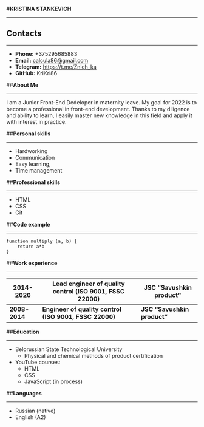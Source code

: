 #__KRISTINA STANKEVICH__
*********
                                  
                                           
## __Contacts__
**********
* __Phone:__ +375295685883
* __Email:__ calcula86@gmail.com
* __Telegram:__ https://t.me/Znich_ka  
* __GitHub:__ KriKri86
                                                             
                         
##__About Me__
***********************
I am a Junior Front-End Dedeloper in maternity leave. My goal for 2022 is to become a professional in front-end development. Thanks to my diligence and ability to learn, I easily master new knowledge in this field and apply it with interest in practice.


##__Personal skills__
**********************
* Hardworking
* Communication
* Easy learning,
* Time management


##__Professional skills__
************************
* HTML
* CSS
* Git


##__Code example__
******************************
~~~
function multiply (a, b) {
    return a*b
}
~~~


##__Work experience__
************************
2014-2020     | Lead engineer of quality control (ISO 9001, FSSC 22000)  |  JSC “Savushkin product”    
--------------|----------------------------------------------------------|---------------------------
__2008-2014__ | __Engineer of quality control (ISO 9001, FSSC 22000)__   |  __JSC “Savushkin product”__  

##__Education__
***********************
*  Belorussian State Technological University
    + Physical and chemical methods of product certification
* YouTube courses\:
    + HTML
    + CSS
    + JavaScript (in process)


##__Languages__
************************
* Russian (native)
* English (A2)

